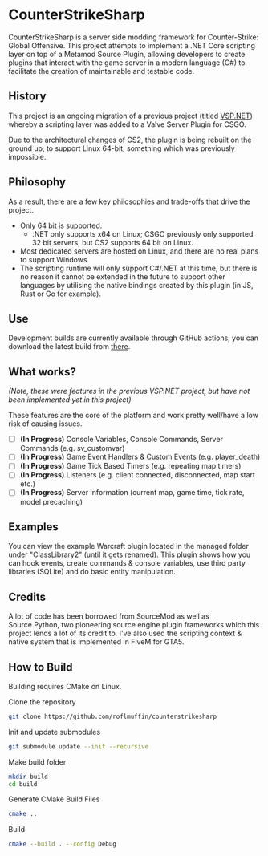 # CounterStrikeSharp

CounterStrikeSharp is a server side modding framework for Counter-Strike: Global Offensive. This project attempts to implement a .NET Core scripting layer on top of a Metamod Source Plugin, allowing developers to create plugins that interact with the game server in a modern language (C#) to facilitate the creation of maintainable and testable code.

## History

This project is an ongoing migration of a previous project (titled [VSP.NET](https://github.com/roflmuffin/vspdotnet)) whereby a scripting layer was added to a Valve Server Plugin for CSGO.

Due to the architectural changes of CS2, the plugin is being rebuilt on the ground up, to support Linux 64-bit, something which was previously impossible.

## Philosophy

As a result, there are a few key philosophies and trade-offs that drive the project.
- Only 64 bit is supported.
  - .NET only supports x64 on Linux; CSGO previously only supported 32 bit servers, but CS2 supports 64 bit on Linux.
- Most dedicated servers are hosted on Linux, and there are no real plans to support Windows.
- The scripting runtime will only support C#/.NET at this time, but there is no reason it cannot be extended in the future to support other languages by utilising the native bindings created by this plugin (in JS, Rust or Go for example).

## Use
Development builds are currently available through GitHub actions, you can download the latest build from [there](https://github.com/roflmuffin/CounterStrikeSharp/actions).

## What works?
_(Note, these were features in the previous VSP.NET project, but have not been implemented yet in this project)_

These features are the core of the platform and work pretty well/have a low risk of causing issues.

- [ ] **(In Progress)** Console Variables, Console Commands, Server Commands (e.g. sv_customvar)
- [ ] **(In Progress)** Game Event Handlers & Custom Events (e.g. player_death)
- [ ] **(In Progress)** Game Tick Based Timers (e.g. repeating map timers)
- [ ] **(In Progress)** Listeners (e.g. client connected, disconnected, map start etc.)
- [ ] **(In Progress)** Server Information (current map, game time, tick rate, model precaching)

## Examples

You can view the example Warcraft plugin located in the managed folder under "ClassLibrary2" (until it gets renamed). This plugin shows how you can hook events, create commands & console variables, use third party libraries (SQLite) and do basic entity manipulation.

## Credits

A lot of code has been borrowed from SourceMod as well as Source.Python, two pioneering source engine plugin frameworks which this project lends a lot of its credit to.
I've also used the scripting context & native system that is implemented in FiveM for GTA5.

## How to Build

Building requires CMake on Linux.

Clone the repository

```bash
git clone https://github.com/roflmuffin/counterstrikesharp
```

Init and update submodules

```bash
git submodule update --init --recursive
```

Make build folder

```bash
mkdir build
cd build
```

Generate CMake Build Files

```bash
cmake ..
```

Build

```bash
cmake --build . --config Debug
```
